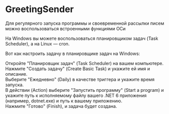 # GreetingSender

Для регулярного запуска программы и своевременной рассылки писем можно воспользоваться встроенными функциями ОСи

На Windows вы можете воспользоваться планировщиком задач (Task Scheduler), а на Linux — cron.

Вот как настроить задачу в планировщике задач на Windows:

Откройте "Планировщик задач" (Task Scheduler) на вашем компьютере.  
Нажмите "Создать задачу" (Create Basic Task) и укажите ей имя и описание.  
Выберите "Ежедневно" (Daily) в качестве триггера и укажите время запуска.  
В действии (Action) выберите "Запустить программу" (Start a program) и укажите путь к исполняемому файлу вашего .NET 6 приложения (например, dotnet.exe) и путь к вашему приложению.  
Нажмите "Готово" (Finish), и задача будет создана.  
